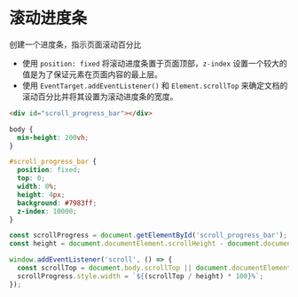 # 滚动进度条

创建一个进度条，指示页面滚动百分比

- 使用 `position: fixed` 将滚动进度条置于页面顶部，`z-index` 设置一个较大的值是为了保证元素在页面内容的最上层。
- 使用 `EventTarget.addEventListener()` 和 `Element.scrollTop` 来确定文档的滚动百分比并将其设置为滚动进度条的宽度。

```html
<div id="scroll_progress_bar"></div>
```

```css
body {
  min-height: 200vh;
}

#scroll_progress_bar {
  position: fixed;
  top: 0;
  width: 0%;
  height: 4px;
  background: #7983ff;
  z-index: 10000;
}
```

```js
const scrollProgress = document.getElementById('scroll_progress_bar');
const height = document.documentElement.scrollHeight - document.documentElement.clientHeight;

window.addEventListener('scroll', () => {
  const scrollTop = document.body.scrollTop || document.documentElement.scrollTop;
  scrollProgress.style.width = `${(scrollTop / height) * 100}%`;
});
```
